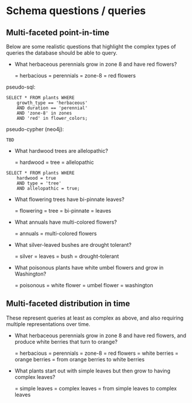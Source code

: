 # Schema questions / queries

## Multi-faceted point-in-time

Below are some realistic questions that highlight the complex types of queries the database should be able to query.

* What herbaceous perennials grow in zone 8 and have red flowers?

    = herbacious
    = perennials
    = zone-8
    = red flowers

pseudo-sql:

```
SELECT * FROM plants WHERE
    growth_type == 'herbaceous'
    AND duration == 'perennial'
    AND 'zone-8' in zones
    AND 'red' in flower_colors;
```

pseudo-cypher (neo4j):

```TBD```

* What hardwood trees are allelopathic?

    = hardwood
    = tree
    = allelopathic

```
SELECT * FROM plants WHERE
    hardwood = true
    AND type = 'tree'
    AND allelopathic = true;
```

* What flowering trees have bi-pinnate leaves?

    = flowering
    = tree
    = bi-pinnate
    = leaves

* What annuals have multi-colored flowers?

    = annuals
    = multi-colored flowers

* What silver-leaved bushes are drought tolerant?

    = silver
    = leaves
    = bush
    = drought-tolerant

* What poisonous plants have white umbel flowers and grow in Washington?

    = poisonous
    = white flower
    = umbel flower
    = washington

## Multi-faceted distribution in time

These represent queries at least as complex as above, and also requiring multiple representations over time.

* What herbaceous perennials grow in zone 8 and have red flowers, and produce white berries that turn to orange?

    = herbacious
    = perennials
    = zone-8
    = red flowers
    = white berries
    = orange berries
    = from orange berries to white berries

* What plants start out with simple leaves but then grow to having complex leaves?

    = simple leaves
    = complex leaves
    = from simple leaves to complex leaves
